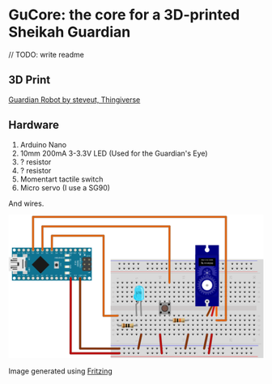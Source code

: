 # GuCore: the core for a 3D-printed Sheikah Guardian

// TODO: write readme

## 3D Print
[Guardian Robot by steveut, Thingiverse](https://www.thingiverse.com/thing:2391826)

## Hardware

1. Arduino Nano
2. 10mm 200mA 3-3.3V LED (Used for the Guardian's Eye)
3. ? resistor
4. ? resistor
5. Momentart tactile switch
6. Micro servo (I use a SG90)

And wires.

![Hardware layout](./hardware-layout.svg)

Image generated using [Fritzing](http://fritzing.org)
